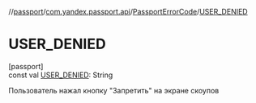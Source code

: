 //[passport](../../../index.md)/[com.yandex.passport.api](../index.md)/[PassportErrorCode](index.md)/[USER_DENIED](-u-s-e-r_-d-e-n-i-e-d.md)

# USER_DENIED

[passport]\
const val [USER_DENIED](-u-s-e-r_-d-e-n-i-e-d.md): String

Пользователь нажал кнопку &quot;Запретить&quot; на экране скоупов

